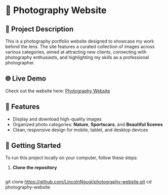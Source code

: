 # 📸 Photography Website

## 📖 Project Description  

This is a photography portfolio website designed to showcase my work behind the lens. The site features a curated collection of images across various categories, aimed at attracting new clients, connecting with photography enthusiasts, and highlighting my skills as a professional photographer.

## 🌐 Live Demo  

Check out the website here: [Photography Website](https://lincolnngugi.github.io/photography-website/)

## 🎨 Features  

- Display and download high-quality images  
- Organized photo categories: **Nature**, **Sportscars**, and **Beautiful Scenes**  
- Clean, responsive design for mobile, tablet, and desktop devices  

## 🚀 Getting Started  

To run this project locally on your computer, follow these steps:

1. **Clone the repository**  
   ```bash
 git clone https://github.com/LincolnNgugi/photography-website.git
 cd photography-website



